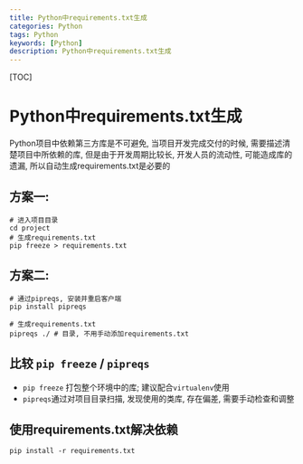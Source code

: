 ```yaml
---
title: Python中requirements.txt生成
categories: Python   
tags: Python
keywords: [Python]
description: Python中requirements.txt生成
---
```


[TOC]



# Python中requirements.txt生成

Python项目中依赖第三方库是不可避免, 当项目开发完成交付的时候, 需要描述清楚项目中所依赖的库, 但是由于开发周期比较长, 开发人员的流动性, 可能造成库的遗漏, 所以自动生成requirements.txt是必要的

## 方案一:

```shell
# 进入项目目录
cd project
# 生成requirements.txt
pip freeze > requirements.txt
```

## 方案二:

```shell
# 通过pipreqs, 安装并重启客户端
pip install pipreqs

# 生成requirements.txt
pipreqs ./ # 目录, 不用手动添加requirements.txt
```



## 比较 `pip freeze` / `pipreqs`

* `pip freeze` 打包整个环境中的库; 建议配合`virtualenv`使用
* `pipreqs`通过对项目目录扫描, 发现使用的类库, 存在偏差, 需要手动检查和调整

## 使用requirements.txt解决依赖

```shell
pip install -r requirements.txt
```

